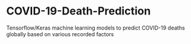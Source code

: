 # COVID-19-Death-Prediction
Tensorflow/Keras machine learning models to predict COVID-19 deaths globally based on various recorded factors
